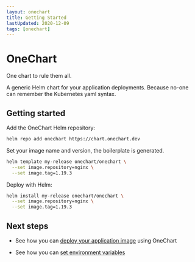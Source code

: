 ```yaml
---
layout: onechart
title: Getting Started
lastUpdated: 2020-12-09
tags: [onechart]
---
```


# OneChart

One chart to rule them all.

A generic Helm chart for your application deployments. Because no-one can remember the Kubernetes yaml syntax.

## Getting started

Add the OneChart Helm repository:

```bash
helm repo add onechart https://chart.onechart.dev
```

Set your image name and version, the boilerplate is generated.

```bash
helm template my-release onechart/onechart \
  --set image.repository=nginx \
  --set image.tag=1.19.3
```

Deploy with Helm:

```bash
helm install my-release onechart/onechart \
  --set image.repository=nginx \
  --set image.tag=1.19.3
```

## Next steps

- See how you can [deploy your application image](/onechart/deploying-an-image) using OneChart

- See how you can [set environment variables]()

[comment]: <> (- Learn how OneChart came about, what it is solving, and where are its limitations in [Reasoning]&#40;&#41;)
